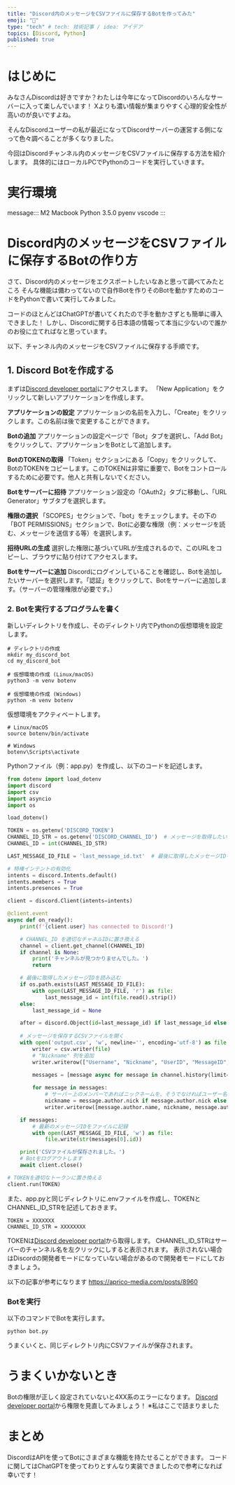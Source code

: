 ```yaml
---
title: "Discord内のメッセージをCSVファイルに保存するBotを作ってみた"
emoji: "💾"
type: "tech" # tech: 技術記事 / idea: アイデア
topics: [Discord, Python]
published: true
---
```


# はじめに
みなさんDiscordは好きですか？わたしは今年になってDiscordのいろんなサーバーに入って楽しんでいます！
Xよりも濃い情報が集まりやすく心理的安全性が高いのが良いですよね。

そんなDiscordユーザーの私が最近になってDiscordサーバーの運営する側になって色々調べることが多くなりました。

今回はDiscordチャンネル内のメッセージをCSVファイルに保存する方法を紹介します。
具体的にはローカルPCでPythonのコードを実行していきます。

# 実行環境
message:::
M2 Macbook
Python 3.5.0
pyenv
vscode
:::

# Discord内のメッセージをCSVファイルに保存するBotの作り方
さて、Discord内のメッセージをエクスポートしたいなあと思って調べてみたところ
そんな機能は備わってないので自作Botを作りそのBotを動かすためのコードをPythonで書いて実行してみました。

コードのほとんどはChatGPTが書いてくれたので手を動かさずとも簡単に導入できました！
しかし、Discordに関する日本語の情報って本当に少ないので誰かのお役に立てればなと思っています。

以下、チャンネル内のメッセージをCSVファイルに保存する手順です。

## 1. Discord Botを作成する
まずは[Discord developer portal](https://discord.com/developers/docs/intro)にアクセスします。
「New Application」をクリックして新しいアプリケーションを作成します。

**アプリケーションの設定**
アプリケーションの名前を入力し、「Create」をクリックします。この名前は後で変更することができます。

**Botの追加**
アプリケーションの設定ページで「Bot」タブを選択し、「Add Bot」をクリックして、アプリケーションをBotとして追加します。

**BotのTOKENの取得**
「Token」セクションにある「Copy」をクリックして、BotのTOKENをコピーします。このTOKENは非常に重要で、Botをコントロールするために必要です。他人と共有しないでください。

**Botをサーバーに招待**
アプリケーション設定の「OAuth2」タブに移動し、「URL Generator」サブタブを選択します。

**権限の選択**
「SCOPES」セクションで、「bot」をチェックします。その下の「BOT PERMISSIONS」セクションで、Botに必要な権限（例：メッセージを読む、メッセージを送信する等）を選択します。

**招待URLの生成**
選択した権限に基づいてURLが生成されるので、このURLをコピーし、ブラウザに貼り付けてアクセスします。

**Botをサーバーに追加**
Discordにログインしていることを確認し、Botを追加したいサーバーを選択します。「認証」をクリックして、Botをサーバーに追加します。（サーバーの管理権限が必要です。）

### 2. Botを実行するプログラムを書く
新しいディレクトリを作成し、そのディレクトリ内でPythonの仮想環境を設定します。
```
# ディレクトリの作成
mkdir my_discord_bot
cd my_discord_bot

# 仮想環境の作成 (Linux/macOS)
python3 -m venv botenv

# 仮想環境の作成 (Windows)
python -m venv botenv
```
仮想環境をアクティベートします。

```
# Linux/macOS
source botenv/bin/activate

# Windows
botenv\Scripts\activate
```
Pythonファイル（例：app.py）を作成し、以下のコードを記述します。

```python
from dotenv import load_dotenv
import discord
import csv
import asyncio
import os

load_dotenv()

TOKEN = os.getenv('DISCORD_TOKEN')
CHANNEL_ID_STR = os.getenv('DISCORD_CHANNEL_ID')  # メッセージを取得したいチャンネルのID（整数）
CHANNEL_ID = int(CHANNEL_ID_STR)

LAST_MESSAGE_ID_FILE = 'last_message_id.txt'  # 最後に取得したメッセージIDを保存するファイル名

# 特権インテントの有効化
intents = discord.Intents.default()
intents.members = True
intents.presences = True

client = discord.Client(intents=intents)

@client.event
async def on_ready():
    print(f'{client.user} has connected to Discord!')

    # CHANNEL_ID を適切なチャネルIDに置き換える
    channel = client.get_channel(CHANNEL_ID)  
    if channel is None:
        print('チャンネルが見つかりませんでした。')
        return

    # 最後に取得したメッセージIDを読み込む
    if os.path.exists(LAST_MESSAGE_ID_FILE):
        with open(LAST_MESSAGE_ID_FILE, 'r') as file:
            last_message_id = int(file.read().strip())
    else:
        last_message_id = None

    after = discord.Object(id=last_message_id) if last_message_id else None
        
    # メッセージを保存するCSVファイルを開く
    with open('output.csv', 'w', newline='', encoding='utf-8') as file:
        writer = csv.writer(file)
        # "Nickname" 列を追加
        writer.writerow(["Username", "Nickname", "UserID", "MessageID", "Timestamp", "Content"])

        messages = [message async for message in channel.history(limit=1000, after=after)]
        
        for message in messages:
            # サーバー上のメンバーであればニックネームを、そうでなければユーザー名を使用する
            nickname = message.author.nick if message.author.nick else message.author.name
            writer.writerow([message.author.name, nickname, message.author.id, message.id, message.created_at, message.content])

    if messages:
        # 最新のメッセージIDをファイルに記録
        with open(LAST_MESSAGE_ID_FILE, 'w') as file:
            file.write(str(messages[0].id))

    print('CSVファイルが保存されました。')
    # Botをログアウトします
    await client.close()

# TOKENを適切なトークンに置き換える
client.run(TOKEN)
```
また、app.pyと同じディレクトリに.envファイルを作成し、TOKENとCHANNEL_ID_STRを記述しておきます。
```
TOKEN = XXXXXXX
CHANNEL_ID_STR = XXXXXXXX
```

TOKENは[Discord developer portal](https://discord.com/developers/docs/intro)から取得します。
CHANNEL_ID_STRはサーバーのチャンネル名を左クリックにしすると表示されます。
表示されない場合はDiscordの開発者モードになっていない場合があるので開発者モードにしておきましょう。

以下の記事が参考になります
https://aprico-media.com/posts/8960


### Botを実行
以下のコマンドでBotを実行します。
```
python bot.py
```

うまくいくと、同じディレクトリ内にCSVファイルが保存されます。

# うまくいかないとき
Botの権限が正しく設定されていないと4XX系のエラーになります。
[Discord developer portal](https://discord.com/developers/docs/intro)から権限を見直してみましょう！
※私はここで詰まりました

# まとめ
DiscordはAPIを使ってBotにさまざまな機能を持たせることができます。
コードに関してはChatGPTを使ってわりとすんなり実装できましたので参考になれば幸いです！